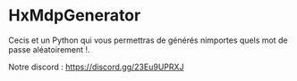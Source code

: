 # HxMdpGenerator

Cecis et un Python qui vous permettras de générés nimportes quels mot de passe aléatoirement !.

Notre discord : https://discord.gg/23Eu9UPRXJ
 
